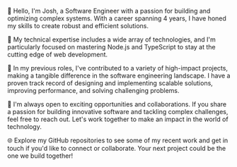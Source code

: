 👋 Hello, I'm Josh, a Software Engineer with a passion for building and optimizing complex systems. With a career spanning 4 years, I have honed my skills to create robust and efficient solutions.

🚀 My technical expertise includes a wide array of technologies, and I'm particularly focused on mastering Node.js and TypeScript to stay at the cutting edge of web development.

💼 In my previous roles, I've contributed to a variety of high-impact projects, making a tangible difference in the software engineering landscape. I have a proven track record of designing and implementing scalable solutions, improving performance, and solving challenging problems.

💞️ I'm always open to exciting opportunities and collaborations. If you share a passion for building innovative software and tackling complex challenges, feel free to reach out. Let's work together to make an impact in the world of technology.

🌐 Explore my GitHub repositories to see some of my recent work and get in touch if you'd like to connect or collaborate. Your next project could be the one we build together!
<!---
Josh-Algors/Josh-Algors is a ✨ special ✨ repository because its `README.md` (this file) appears on your GitHub profile.
You can click the Preview link to take a look at your changes.
--->
